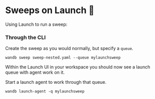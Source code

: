 # Sweeps on Launch 🚀 

Using Launch to run a sweep:

### Through the CLI

Create the sweep as you would normally, but specify a `queue`. 

```
wandb sweep sweep-nested.yaml --queue mylaunchsweep
```

Within the Launch UI in your workspace you should now see a launch queue with agent work on it.



Start a launch agent to work through that queue.

```
wandb launch-agent -q mylaunchsweep
```